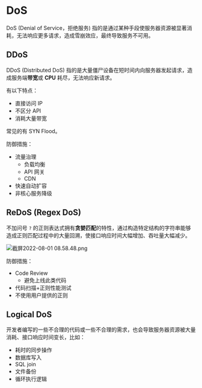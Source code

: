 # DoS

DoS (Denial of Service，拒绝服务) 指的是通过某种手段使服务器资源被显著消耗，无法响应更多请求，造成雪崩效应，最终导致服务不可用。

## DDoS

DDoS (Distributed DoS) 指的是大量僵尸设备在短时间内向服务器发起请求，造成服务端**带宽**或 **CPU** 耗尽，无法响应新请求。

有以下特点：

- 直接访问 IP
- 不区分 API
- 消耗大量带宽

常见的有 SYN Flood。

防御措施：

- 流量治理
  - 负载均衡
  - API 网关
  - CDN
- 快速自动扩容
- 非核心服务降级

## ReDoS (Regex DoS)

不加问号 `?` 的正则表达式拥有**贪婪匹配**的特性，通过构造特定结构的字符串能够造成正则匹配过程中的大量回溯，使接口响应时间大幅增加、吞吐量大幅减少。

![截屏2022-08-01 08.58.48.png](https://p3-juejin.byteimg.com/tos-cn-i-k3u1fbpfcp/159221d7ebb2449abae4ab3ddf4d636a~tplv-k3u1fbpfcp-watermark.image?)

防御措施：

- Code Review
  - 避免上线此类代码
- 代码扫描+正则性能测试
- 不使用用户提供的正则

## Logical DoS

开发者编写的一些不合理的代码或一些不合理的需求，也会导致服务器资源被大量消耗、接口响应时间变长，比如：

- 耗时的同步操作
- 数据库写入
- SQL join
- 文件备份
- 循环执行逻辑
